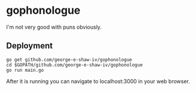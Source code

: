 # gophonologue
I'm not very good with puns obviously.

## Deployment
```shell
go get github.com/george-e-shaw-iv/gophonologue
cd $GOPATH/github.com/george-e-shaw-iv/gophonologue
go run main.go
```

After it is running you can navigate to localhost:3000 in your web browser.
